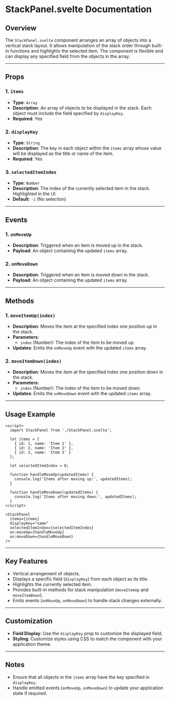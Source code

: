 # StackPanel.svelte Documentation

## Overview
The `StackPanel.svelte` component arranges an array of objects into a vertical stack layout. It allows manipulation of the stack order through built-in functions and highlights the selected item. The component is flexible and can display any specified field from the objects in the array.

---

## Props

### 1. `items`
- **Type**: `Array`
- **Description**: An array of objects to be displayed in the stack. Each object must include the field specified by `displayKey`.
- **Required**: Yes

### 2. `displayKey`
- **Type**: `String`
- **Description**: The key in each object within the `items` array whose value will be displayed as the title or name of the item.
- **Required**: Yes

### 3. `selectedItemIndex`
- **Type**: `Number`
- **Description**: The index of the currently selected item in the stack. Highlighted in the UI.
- **Default**: `-1` (No selection)

---

## Events

### 1. `onMoveUp`
- **Description**: Triggered when an item is moved up in the stack.
- **Payload**: An object containing the updated `items` array.

### 2. `onMoveDown`
- **Description**: Triggered when an item is moved down in the stack.
- **Payload**: An object containing the updated `items` array.

---

## Methods

### 1. `moveItemUp(index)`
- **Description**: Moves the item at the specified index one position up in the stack.
- **Parameters**:
  - `index` (Number): The index of the item to be moved up.
- **Updates**: Emits the `onMoveUp` event with the updated `items` array.

### 2. `moveItemDown(index)`
- **Description**: Moves the item at the specified index one position down in the stack.
- **Parameters**:
  - `index` (Number): The index of the item to be moved down.
- **Updates**: Emits the `onMoveDown` event with the updated `items` array.

---

## Usage Example

```svelte
<script>
  import StackPanel from './StackPanel.svelte';

  let items = [
    { id: 1, name: 'Item 1' },
    { id: 2, name: 'Item 2' },
    { id: 3, name: 'Item 3' }
  ];

  let selectedItemIndex = 0;

  function handleMoveUp(updatedItems) {
    console.log('Items after moving up:', updatedItems);
  }

  function handleMoveDown(updatedItems) {
    console.log('Items after moving down:', updatedItems);
  }
</script>

<StackPanel
  items={items}
  displayKey="name"
  selectedItemIndex={selectedItemIndex}
  on:moveUp={handleMoveUp}
  on:moveDown={handleMoveDown}
/>
```

---

## Key Features
- Vertical arrangement of objects.
- Displays a specific field (`displayKey`) from each object as its title.
- Highlights the currently selected item.
- Provides built-in methods for stack manipulation (`moveItemUp` and `moveItemDown`).
- Emits events (`onMoveUp`, `onMoveDown`) to handle stack changes externally.

---

## Customization
- **Field Display**: Use the `displayKey` prop to customize the displayed field.
- **Styling**: Customize styles using CSS to match the component with your application theme.

---

## Notes
- Ensure that all objects in the `items` array have the key specified in `displayKey`.
- Handle emitted events (`onMoveUp`, `onMoveDown`) to update your application state if required.

